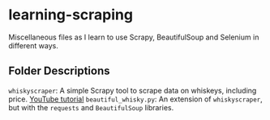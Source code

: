 # learning-scraping
Miscellaneous files as I learn to use Scrapy, BeautifulSoup and Selenium in different ways.

## Folder Descriptions

`whiskyscraper`: A simple Scrapy tool to scrape data on whiskeys, including price. [YouTube tutorial](https://www.youtube.com/watch?v=s4jtkzHhLzY)
`beautiful_whisky.py`: An extension of `whiskyscraper`, but with the `requests` and `BeautifulSoup` libraries.
